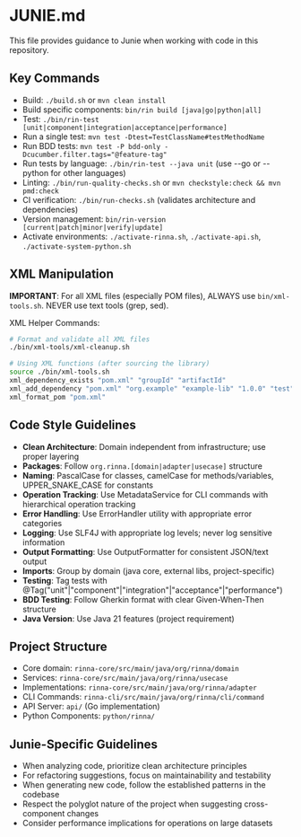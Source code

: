 # JUNIE.md

This file provides guidance to Junie when working with code in this repository.

## Key Commands
- Build: `./build.sh` or `mvn clean install`
- Build specific components: `bin/rin build [java|go|python|all]`
- Test: `./bin/rin-test [unit|component|integration|acceptance|performance]`
- Run a single test: `mvn test -Dtest=TestClassName#testMethodName`
- Run BDD tests: `mvn test -P bdd-only -Dcucumber.filter.tags="@feature-tag"`
- Run tests by language: `./bin/rin-test --java unit` (use --go or --python for other languages)
- Linting: `./bin/run-quality-checks.sh` or `mvn checkstyle:check && mvn pmd:check`
- CI verification: `./bin/run-checks.sh` (validates architecture and dependencies)
- Version management: `bin/rin-version [current|patch|minor|verify|update]`
- Activate environments: `./activate-rinna.sh`, `./activate-api.sh`, `./activate-system-python.sh`

## XML Manipulation
**IMPORTANT**: For all XML files (especially POM files), ALWAYS use `bin/xml-tools.sh`. NEVER use text tools (grep, sed).

XML Helper Commands:
```bash
# Format and validate all XML files
./bin/xml-tools/xml-cleanup.sh

# Using XML functions (after sourcing the library)
source ./bin/xml-tools.sh
xml_dependency_exists "pom.xml" "groupId" "artifactId"
xml_add_dependency "pom.xml" "org.example" "example-lib" "1.0.0" "test"
xml_format_pom "pom.xml"
```

## Code Style Guidelines
- **Clean Architecture**: Domain independent from infrastructure; use proper layering
- **Packages**: Follow `org.rinna.[domain|adapter|usecase]` structure
- **Naming**: PascalCase for classes, camelCase for methods/variables, UPPER_SNAKE_CASE for constants
- **Operation Tracking**: Use MetadataService for CLI commands with hierarchical operation tracking
- **Error Handling**: Use ErrorHandler utility with appropriate error categories
- **Logging**: Use SLF4J with appropriate log levels; never log sensitive information
- **Output Formatting**: Use OutputFormatter for consistent JSON/text output
- **Imports**: Group by domain (java core, external libs, project-specific)
- **Testing**: Tag tests with @Tag("unit"|"component"|"integration"|"acceptance"|"performance")
- **BDD Testing**: Follow Gherkin format with clear Given-When-Then structure
- **Java Version**: Use Java 21 features (project requirement)

## Project Structure
- Core domain: `rinna-core/src/main/java/org/rinna/domain`
- Services: `rinna-core/src/main/java/org/rinna/usecase`
- Implementations: `rinna-core/src/main/java/org/rinna/adapter`
- CLI Commands: `rinna-cli/src/main/java/org/rinna/cli/command`
- API Server: `api/` (Go implementation)
- Python Components: `python/rinna/`

## Junie-Specific Guidelines
- When analyzing code, prioritize clean architecture principles
- For refactoring suggestions, focus on maintainability and testability
- When generating new code, follow the established patterns in the codebase
- Respect the polyglot nature of the project when suggesting cross-component changes
- Consider performance implications for operations on large datasets
